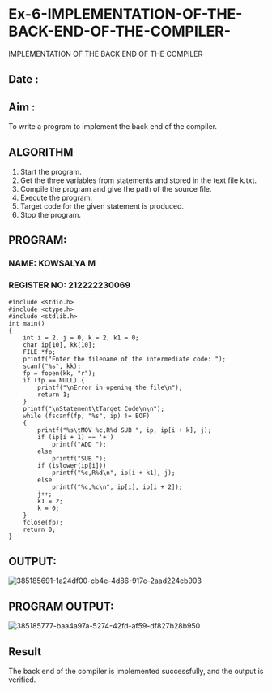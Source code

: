 # Ex-6-IMPLEMENTATION-OF-THE-BACK-END-OF-THE-COMPILER-
IMPLEMENTATION OF THE BACK END OF THE COMPILER 
## Date :
## Aim :
To write a program to implement the back end of the compiler.
## ALGORITHM
1. Start the program.
2. Get the three variables from statements and stored in the text file k.txt.
3. Compile the program and give the path of the source file.
4. Execute the program.
5. Target code for the given statement is produced.
6. Stop the program.

## PROGRAM:
### NAME: KOWSALYA M
### REGISTER NO: 212222230069
```
#include <stdio.h>
#include <ctype.h>
#include <stdlib.h>
int main()
{
    int i = 2, j = 0, k = 2, k1 = 0;
    char ip[10], kk[10];
    FILE *fp;
    printf("Enter the filename of the intermediate code: ");
    scanf("%s", kk);
    fp = fopen(kk, "r");
    if (fp == NULL) {
        printf("\nError in opening the file\n");
        return 1;
    }
    printf("\nStatement\tTarget Code\n\n");
    while (fscanf(fp, "%s", ip) != EOF)
    {
        printf("%s\tMOV %c,R%d SUB ", ip, ip[i + k], j);
        if (ip[i + 1] == '+')
            printf("ADD ");
        else
            printf("SUB ");
        if (islower(ip[i]))
            printf("%c,R%d\n", ip[i + k1], j);
        else
            printf("%c,%c\n", ip[i], ip[i + 2]);
        j++;
        k1 = 2;
        k = 0;
    }
    fclose(fp);
    return 0;
}
```
## OUTPUT:
![385185691-1a24df00-cb4e-4d86-917e-2aad224cb903](https://github.com/user-attachments/assets/eb90e146-3b41-410f-a9ba-e18e359ae29c)

## PROGRAM OUTPUT:
![385185777-baa4a97a-5274-42fd-af59-df827b28b950](https://github.com/user-attachments/assets/a58e766f-0d9e-4ff4-94d2-e98186f1e5ab)

## Result
The back end of the compiler is implemented successfully, and the output is verified.
